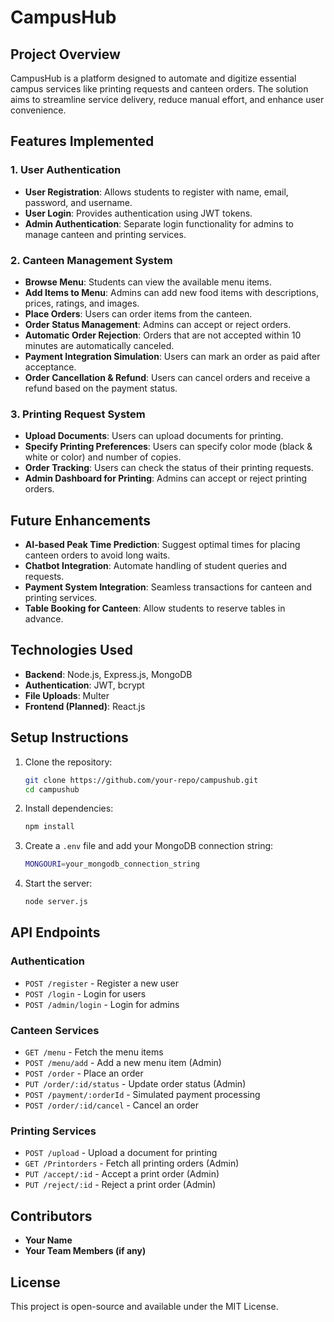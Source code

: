 # CampusHub

## Project Overview
CampusHub is a platform designed to automate and digitize essential campus services like printing requests and canteen orders. The solution aims to streamline service delivery, reduce manual effort, and enhance user convenience.

## Features Implemented
### 1. User Authentication
- **User Registration**: Allows students to register with name, email, password, and username.
- **User Login**: Provides authentication using JWT tokens.
- **Admin Authentication**: Separate login functionality for admins to manage canteen and printing services.

### 2. Canteen Management System
- **Browse Menu**: Students can view the available menu items.
- **Add Items to Menu**: Admins can add new food items with descriptions, prices, ratings, and images.
- **Place Orders**: Users can order items from the canteen.
- **Order Status Management**: Admins can accept or reject orders.
- **Automatic Order Rejection**: Orders that are not accepted within 10 minutes are automatically canceled.
- **Payment Integration Simulation**: Users can mark an order as paid after acceptance.
- **Order Cancellation & Refund**: Users can cancel orders and receive a refund based on the payment status.

### 3. Printing Request System
- **Upload Documents**: Users can upload documents for printing.
- **Specify Printing Preferences**: Users can specify color mode (black & white or color) and number of copies.
- **Order Tracking**: Users can check the status of their printing requests.
- **Admin Dashboard for Printing**: Admins can accept or reject printing orders.

## Future Enhancements
- **AI-based Peak Time Prediction**: Suggest optimal times for placing canteen orders to avoid long waits.
- **Chatbot Integration**: Automate handling of student queries and requests.
- **Payment System Integration**: Seamless transactions for canteen and printing services.
- **Table Booking for Canteen**: Allow students to reserve tables in advance.

## Technologies Used
- **Backend**: Node.js, Express.js, MongoDB
- **Authentication**: JWT, bcrypt
- **File Uploads**: Multer
- **Frontend (Planned)**: React.js

## Setup Instructions
1. Clone the repository:
   ```sh
   git clone https://github.com/your-repo/campushub.git
   cd campushub
   ```
2. Install dependencies:
   ```sh
   npm install
   ```
3. Create a `.env` file and add your MongoDB connection string:
   ```sh
   MONGOURI=your_mongodb_connection_string
   ```
4. Start the server:
   ```sh
   node server.js
   ```

## API Endpoints
### Authentication
- `POST /register` - Register a new user
- `POST /login` - Login for users
- `POST /admin/login` - Login for admins

### Canteen Services
- `GET /menu` - Fetch the menu items
- `POST /menu/add` - Add a new menu item (Admin)
- `POST /order` - Place an order
- `PUT /order/:id/status` - Update order status (Admin)
- `POST /payment/:orderId` - Simulated payment processing
- `POST /order/:id/cancel` - Cancel an order

### Printing Services
- `POST /upload` - Upload a document for printing
- `GET /Printorders` - Fetch all printing orders (Admin)
- `PUT /accept/:id` - Accept a print order (Admin)
- `PUT /reject/:id` - Reject a print order (Admin)

## Contributors
- **Your Name**
- **Your Team Members (if any)**

## License
This project is open-source and available under the MIT License.

